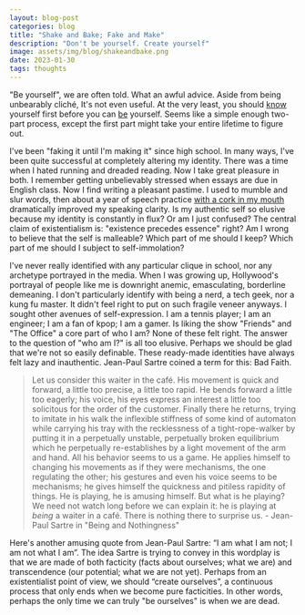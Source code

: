```yaml
---
layout: blog-post
categories: blog
title: "Shake and Bake; Fake and Make"
description: "Don't be yourself. Create yourself"
image: assets/img/blog/shakeandbake.png
date: 2023-01-30
tags: thoughts
---
```


"Be yourself", we are often told. What an awful advice. Aside from being unbearably cliché, It's not even useful. At the very least, you should <u>know</u> yourself first before you can <u>be</u> yourself. Seems like a simple enough two-part process, except the first part might take your entire lifetime to figure out.

I've been "faking it until I'm making it" since high school. In many ways, I've been quite successful at completely altering my identity. There was a time when I hated running and dreaded reading. Now I take great pleasure in both. I remember getting unbelievably stressed when essays are due in English class. Now I find writing a pleasant pastime. I used to mumble and slur words, then about a year of speech practice [with a cork in my mouth](https://www.wikihow.com/Improve-Your-Clarity-of-Speech) dramatically improved my speaking clarity. Is my authentic self so elusive because my identity is constantly in flux? Or am I just confused? The central claim of existentialism is: "existence precedes essence" right? Am I wrong to believe that the self is malleable? Which part of me should I keep? Which part of me should I subject to self-immolation? 

I've never really identified with any particular clique in school, nor any archetype portrayed in the media. When I was growing up, Hollywood's portrayal of people like me is downright anemic, emasculating, borderline demeaning. I don't particularly identify with being a nerd, a tech geek, nor a kung fu master. It didn't feel right to put on such fragile veneer anyways. I sought other avenues of self-expression. I am a tennis player; I am an engineer; I am a fan of kpop; I am a gamer. Is liking the show "Friends" and "The Office" a core part of who I am? None of these felt right. The answer to the question of "who am I?" is all too elusive. Perhaps we should be glad that we're not so easily definable. These ready-made identities have always felt lazy and inauthentic. Jean-Paul Sartre coined a term for this: Bad Faith.

> Let us consider this waiter in the café. His movement is quick and forward, a little too precise, a little too rapid. He bends forward a little too eagerly; his voice, his eyes express an interest a little too solicitous for the order of the customer. Finally there he returns, trying to imitate in his walk the inflexible stiffness of some kind of automaton while carrying his tray with the recklessness of a tight-rope-walker by putting it in a perpetually unstable, perpetually broken equilibrium which he perpetually re-establishes by a light movement of the arm and hand. All his behavior seems to us a game. He applies himself to changing his movements as if they were mechanisms, the one regulating the other; his gestures and even his voice seems to be mechanisms; he gives himself the quickness and pitiless rapidity of things. He is playing, he is amusing himself. But what is he playing? We need not watch long before we can explain it: he is playing at *being* a waiter in a café. There is nothing there to surprise us. - Jean-Paul Sartre in "Being and Nothingness"

Here's another amusing quote from Jean-Paul Sartre: “I am what I am not; I am not what I am”. The idea Sartre is trying to convey in this wordplay is that we are made of both facticity (facts about ourselves; what we are) and transcendence (our potential; what we are not yet). Perhaps from an existentialist point of view, we should “create ourselves”, a continuous process that only ends when we become pure facticities. In other words, perhaps the only time we can truly "be ourselves" is when we are dead.
